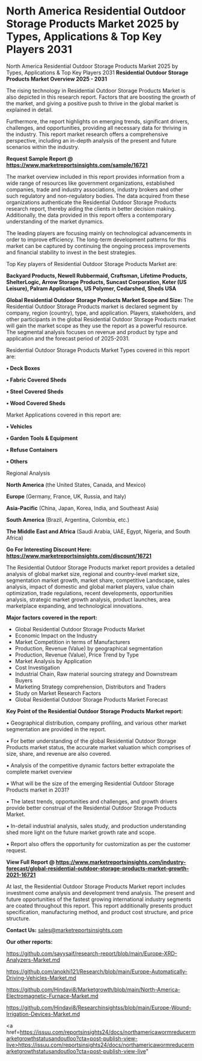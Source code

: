 # North America Residential Outdoor Storage Products Market 2025 by Types, Applications & Top Key Players 2031
 North America Residential Outdoor Storage Products Market 2025 by Types, Applications & Top Key Players 2031
<Strong> Residential Outdoor Storage Products Market Overview 2025 - 2031</strong>

The rising technology in Residential Outdoor Storage Products Market is also depicted in this research report. Factors that are boosting the growth of the market, and giving a positive push to thrive in the global market is explained in detail.

Furthermore, the report highlights on emerging trends, significant drivers, challenges, and opportunities, providing all necessary data for thriving in the industry. This report market research offers a comprehensive perspective, including an in-depth analysis of the present and future scenarios within the industry.

<strong>Request Sample Report @ <a href=https://www.marketreportsinsights.com/sample/16721>https://www.marketreportsinsights.com/sample/16721</a></strong>

The market overview included in this report provides information from a wide range of resources like government organizations, established companies, trade and industry associations, industry brokers and other such regulatory and non-regulatory bodies. The data acquired from these organizations authenticate the Residential Outdoor Storage Products research report, thereby aiding the clients in better decision making. Additionally, the data provided in this report offers a contemporary understanding of the market dynamics.

The leading players are focusing mainly on technological advancements in order to improve efficiency. The long-term development patterns for this market can be captured by continuing the ongoing process improvements and financial stability to invest in the best strategies.

Top Key players of Residential Outdoor Storage Products Market are:

<strong>Backyard Products, Newell Rubbermaid, Craftsman, Lifetime Products, ShelterLogic, Arrow Storage Products, Suncast Corporation, Keter (US Leisure), Palram Applications, US Polymer, Cedarshed, Sheds USA</strong>

<strong><b>Global Residential Outdoor Storage Products Market Scope and Size:</b></strong>
The Residential Outdoor Storage Products market is declared segment by company, region (country), type, and application. Players, stakeholders, and other participants in the global Residential Outdoor Storage Products market will gain the market scope as they use the report as a powerful resource. The segmental analysis focuses on revenue and product by type and application and the forecast period of 2025-2031.

Residential Outdoor Storage Products Market Types covered in this report are:

<strong>• Deck Boxes

• Fabric Covered Sheds

• Steel Covered Sheds

• Wood Covered Sheds</strong>

Market Applications covered in this report are:

<strong>• Vehicles

• Garden Tools & Equipment

• Refuse Containers

• Others</strong> 

Regional Analysis

<strong>North America</strong> (the United States, Canada, and Mexico)

<strong>Europe</strong> (Germany, France, UK, Russia, and Italy)

<strong>Asia-Pacific</strong> (China, Japan, Korea, India, and Southeast Asia)

<strong>South America</strong> (Brazil, Argentina, Colombia, etc.)

<strong>The Middle East and Africa</strong> (Saudi Arabia, UAE, Egypt, Nigeria, and South Africa)

<strong>Go For Interesting Discount Here: <a href=https://www.marketreportsinsights.com/discount/16721>https://www.marketreportsinsights.com/discount/16721</a></strong>

The Residential Outdoor Storage Products market report provides a detailed analysis of global market size, regional and country-level market size, segmentation market growth, market share, competitive Landscape, sales analysis, impact of domestic and global market players, value chain optimization, trade regulations, recent developments, opportunities analysis, strategic market growth analysis, product launches, area marketplace expanding, and technological innovations.

<strong><b>Major factors covered in the report:</b></strong>
<ul>
  <li>Global Residential Outdoor Storage Products Market </li>
  <li>Economic Impact on the Industry</li>
  <li>Market Competition in terms of Manufacturers</li>
  <li>Production, Revenue (Value) by geographical segmentation</li>
  <li>Production, Revenue (Value), Price Trend by Type</li>
  <li>Market Analysis by Application</li>
  <li>Cost Investigation</li>
  <li>Industrial Chain, Raw material sourcing strategy and Downstream Buyers</li>
  <li>Marketing Strategy comprehension, Distributors and Traders</li>
  <li>Study on Market Research Factors</li>
  <li>Global Residential Outdoor Storage Products Market Forecast</li>
</ul>

<strong><b>Key Point of the Residential Outdoor Storage Products Market report:</b></strong>

• Geographical distribution, company profiling, and various other market segmentation are provided in the report.

• For better understanding of the global Residential Outdoor Storage Products market status, the accurate market valuation which comprises of size, share, and revenue are also covered.

• Analysis of the competitive dynamic factors better extrapolate the complete market overview

• What will be the size of the emerging Residential Outdoor Storage Products market in 2031?

• The latest trends, opportunities and challenges, and growth drivers provide better construal of the Residential Outdoor Storage Products Market.

• In-detail industrial analysis, sales study, and production understanding shed more light on the future market growth rate and scope.

• Report also offers the opportunity for customization as per the customer request.

<strong><b>View Full Report @ <a href=https://www.marketreportsinsights.com/industry-forecast/global-residential-outdoor-storage-products-market-growth-2021-16721>https://www.marketreportsinsights.com/industry-forecast/global-residential-outdoor-storage-products-market-growth-2021-16721</a></b></strong>


At last, the Residential Outdoor Storage Products Market report includes investment come analysis and development trend analysis. The present and future opportunities of the fastest growing international industry segments are coated throughout this report. This report additionally presents product specification, manufacturing method, and product cost structure, and price structure.

<strong>Contact Us:</strong>
sales@marketreportsinsights.com

<strong>Our other reports:</strong>

<a href=https://github.com/sayysaif/research-report/blob/main/Europe-XRD-Analyzers-Market.md>https://github.com/sayysaif/research-report/blob/main/Europe-XRD-Analyzers-Market.md</a>

<a href=https://github.com/anokhi121/Research/blob/main/Europe-Automatically-Driving-Vehicles-Market.md>https://github.com/anokhi121/Research/blob/main/Europe-Automatically-Driving-Vehicles-Market.md</a>

<a href=https://github.com/Hindavi8/Marketgrowth/blob/main/North-America-Electromagnetic-Furnace-Market.md>https://github.com/Hindavi8/Marketgrowth/blob/main/North-America-Electromagnetic-Furnace-Market.md</a>

<a href=https://github.com/Hindavi8/Researchinsightss/blob/main/Europe-Wound-Irrigation-Devices-Market.md>https://github.com/Hindavi8/Researchinsightss/blob/main/Europe-Wound-Irrigation-Devices-Market.md</a>

<a href=https://issuu.com/reportsinsights24/docs/northamericawormreducermarketgrowthstatusandoutloo?cta=post-publish-view-live>https://issuu.com/reportsinsights24/docs/northamericawormreducermarketgrowthstatusandoutloo?cta=post-publish-view-live</a>"
